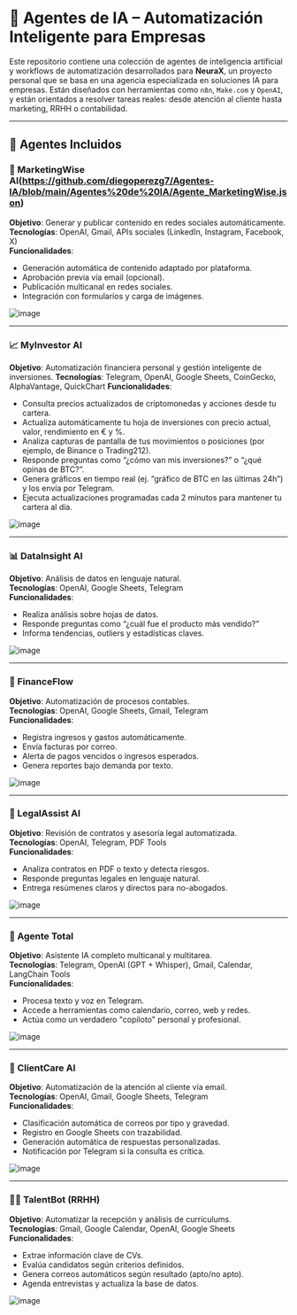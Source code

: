 # 🤖 Agentes de IA – Automatización Inteligente para Empresas

Este repositorio contiene una colección de agentes de inteligencia artificial y workflows de automatización desarrollados para **NeuraX**, un proyecto personal que se basa en una agencia especializada en soluciones IA para empresas. Están diseñados con herramientas como `n8n`, `Make.com` y `OpenAI`, y están orientados a resolver tareas reales: desde atención al cliente hasta marketing, RRHH o contabilidad.

---

## 📁 Agentes Incluidos

### 📣 MarketingWise AI(https://github.com/diegoperezg7/Agentes-IA/blob/main/Agentes%20de%20IA/Agente_MarketingWise.json)
**Objetivo**: Generar y publicar contenido en redes sociales automáticamente.  
**Tecnologías**: OpenAI, Gmail, APIs sociales (LinkedIn, Instagram, Facebook, X)  
**Funcionalidades**:
- Generación automática de contenido adaptado por plataforma.
- Aprobación previa vía email (opcional).
- Publicación multicanal en redes sociales.
- Integración con formularios y carga de imágenes.  


![image](https://github.com/user-attachments/assets/9d8a5037-6334-4979-ad9c-d2a3eefe8114)

---

### 📈 MyInvestor AI
**Objetivo**: Automatización financiera personal y gestión inteligente de inversiones.
**Tecnologías**: Telegram, OpenAI, Google Sheets, CoinGecko, AlphaVantage, QuickChart
**Funcionalidades**:
- Consulta precios actualizados de criptomonedas y acciones desde tu cartera.
- Actualiza automáticamente tu hoja de inversiones con precio actual, valor, rendimiento en € y %.
- Analiza capturas de pantalla de tus movimientos o posiciones (por ejemplo, de Binance o Trading212).
- Responde preguntas como “¿cómo van mis inversiones?” o “¿qué opinas de BTC?”.
- Genera gráficos en tiempo real (ej. “gráfico de BTC en las últimas 24h”) y los envía por Telegram.
- Ejecuta actualizaciones programadas cada 2 minutos para mantener tu cartera al día.


![image](https://github.com/user-attachments/assets/1a5154c7-1d82-410a-a4ba-f1fe29f2e8b6)

---

### 📊 DataInsight AI
**Objetivo**: Análisis de datos en lenguaje natural.  
**Tecnologías**: OpenAI, Google Sheets, Telegram  
**Funcionalidades**:
- Realiza análisis sobre hojas de datos.
- Responde preguntas como “¿cuál fue el producto más vendido?”
- Informa tendencias, outliers y estadísticas claves.  


![image](https://github.com/user-attachments/assets/696ce08d-d3a5-4fac-8163-84916e2aa051)

---

### 🧮 FinanceFlow
**Objetivo**: Automatización de procesos contables.  
**Tecnologías**: OpenAI, Google Sheets, Gmail, Telegram  
**Funcionalidades**:
- Registra ingresos y gastos automáticamente.
- Envía facturas por correo.
- Alerta de pagos vencidos o ingresos esperados.
- Genera reportes bajo demanda por texto.  


![image](https://github.com/user-attachments/assets/6930fc4a-50b1-4eeb-b3b0-ebf071c706c1)

---

### 📜 LegalAssist AI
**Objetivo**: Revisión de contratos y asesoría legal automatizada.  
**Tecnologías**: OpenAI, Telegram, PDF Tools  
**Funcionalidades**:
- Analiza contratos en PDF o texto y detecta riesgos.
- Responde preguntas legales en lenguaje natural.
- Entrega resúmenes claros y directos para no-abogados.  


![image](https://github.com/user-attachments/assets/56ee9fef-f253-4068-841c-f0fdcdc0d802)

---

### 🧠 Agente Total
**Objetivo**: Asistente IA completo multicanal y multitarea.  
**Tecnologías**: Telegram, OpenAI (GPT + Whisper), Gmail, Calendar, LangChain Tools  
**Funcionalidades**:
- Procesa texto y voz en Telegram.
- Accede a herramientas como calendario, correo, web y redes.
- Actúa como un verdadero "copiloto" personal y profesional.  


![image](https://github.com/user-attachments/assets/ae6ab798-90b7-48c0-a28c-dd032d63ad71)

---

### 🧾 ClientCare AI
**Objetivo**: Automatización de la atención al cliente vía email.  
**Tecnologías**: OpenAI, Gmail, Google Sheets, Telegram  
**Funcionalidades**:
- Clasificación automática de correos por tipo y gravedad.
- Registro en Google Sheets con trazabilidad.
- Generación automática de respuestas personalizadas.
- Notificación por Telegram si la consulta es crítica.  


![image](https://github.com/user-attachments/assets/84aef17d-32e1-4488-bbbd-45febfe9cd15)

---

### 🧑‍💼 TalentBot (RRHH)
**Objetivo**: Automatizar la recepción y análisis de currículums.  
**Tecnologías**: Gmail, Google Calendar, OpenAI, Google Sheets  
**Funcionalidades**:
- Extrae información clave de CVs.
- Evalúa candidatos según criterios definidos.
- Genera correos automáticos según resultado (apto/no apto).
- Agenda entrevistas y actualiza la base de datos.  


![image](https://github.com/user-attachments/assets/c5292a55-a829-43f6-b194-218ee89e16c5)
